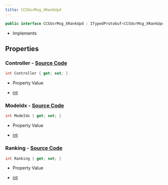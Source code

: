 ```yaml
---
title: CCSUsrMsg_XRankUpd
---
```


```csharp
public interface CCSUsrMsg_XRankUpd : ITypedProtobuf<CCSUsrMsg_XRankUpd>, INativeHandle, INetMessage<CCSUsrMsg_XRankUpd>, IDisposable
```

- Implements

## Properties

### **Controller** - [Source Code](https://github.com/swiftly-solution/swiftlys2/blob/main/managed/src/SwiftlyS2.Generated/Protobufs/Interfaces/CCSUsrMsg_XRankUpd.cs#L21)

```csharp
int Controller { get; set; }
```

- Property Value

- [int](https://learn.microsoft.com/dotnet/api/system.int32)

### **ModeIdx** - [Source Code](https://github.com/swiftly-solution/swiftlys2/blob/main/managed/src/SwiftlyS2.Generated/Protobufs/Interfaces/CCSUsrMsg_XRankUpd.cs#L18)

```csharp
int ModeIdx { get; set; }
```

- Property Value

- [int](https://learn.microsoft.com/dotnet/api/system.int32)

### **Ranking** - [Source Code](https://github.com/swiftly-solution/swiftlys2/blob/main/managed/src/SwiftlyS2.Generated/Protobufs/Interfaces/CCSUsrMsg_XRankUpd.cs#L24)

```csharp
int Ranking { get; set; }
```

- Property Value

- [int](https://learn.microsoft.com/dotnet/api/system.int32)

